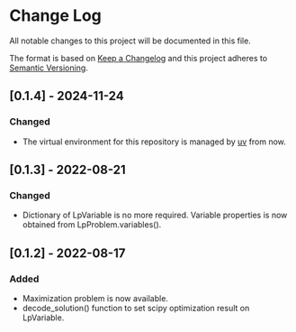 # Change Log
All notable changes to this project will be documented in this file.

The format is based on [Keep a Changelog](http://keepachangelog.com/)
and this project adheres to [Semantic Versioning](http://semver.org/).

## [0.1.4] - 2024-11-24
### Changed
- The virtual environment for this repository is managed by [uv](https://docs.astral.sh/uv/) from now.

## [0.1.3] - 2022-08-21
### Changed
- Dictionary of LpVariable is no more required. Variable properties is now obtained from LpProblem.variables().

## [0.1.2] - 2022-08-17
### Added
- Maximization problem is now available.
- decode_solution() function to set scipy optimization result on LpVariable. 

